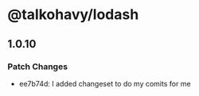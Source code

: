 # @talkohavy/lodash

## 1.0.10

### Patch Changes

- ee7b74d: I added changeset to do my comits for me
